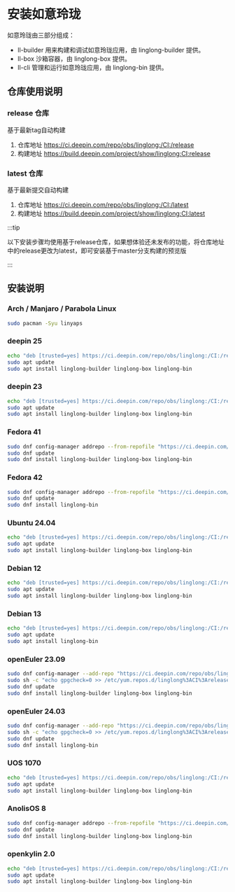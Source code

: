 <!--
SPDX-FileCopyrightText: 2023 UnionTech Software Technology Co., Ltd.

SPDX-License-Identifier: LGPL-3.0-or-later
-->

# 安装如意玲珑

如意玲珑由三部分组成：

- ll-builder 用来构建和调试如意玲珑应用，由 linglong-builder 提供。
- ll-box 沙箱容器，由 linglong-box 提供。
- ll-cli 管理和运行如意玲珑应用，由 linglong-bin 提供。

## 仓库使用说明

### release 仓库

基于最新tag自动构建

1.  仓库地址 <https://ci.deepin.com/repo/obs/linglong:/CI:/release>
2.  构建地址 <https://build.deepin.com/project/show/linglong:CI:release>

### latest 仓库

基于最新提交自动构建

1.  仓库地址 <https://ci.deepin.com/repo/obs/linglong:/CI:/latest>
2.  构建地址 <https://build.deepin.com/project/show/linglong:CI:latest>

:::tip

以下安装步骤均使用基于release仓库，如果想体验还未发布的功能，将仓库地址中的release更改为latest，即可安装基于master分支构建的预览版

:::

## 安装说明

### Arch / Manjaro / Parabola Linux

```sh
sudo pacman -Syu linyaps
```

### deepin 25

```sh
echo "deb [trusted=yes] https://ci.deepin.com/repo/obs/linglong:/CI:/release/Deepin_25/ ./" | sudo tee /etc/apt/sources.list.d/linglong.list
sudo apt update
sudo apt install linglong-builder linglong-box linglong-bin
```

### deepin 23

```sh
echo "deb [trusted=yes] https://ci.deepin.com/repo/obs/linglong:/CI:/release/Deepin_23/ ./" | sudo tee /etc/apt/sources.list.d/linglong.list
sudo apt update
sudo apt install linglong-builder linglong-box linglong-bin
```

### Fedora 41

```sh
sudo dnf config-manager addrepo --from-repofile "https://ci.deepin.com/repo/obs/linglong:/CI:/release/Fedora_41/linglong%3ACI%3Arelease.repo"
sudo dnf update
sudo dnf install linglong-builder linglong-box linglong-bin
```

### Fedora 42

```sh
sudo dnf config-manager addrepo --from-repofile "https://ci.deepin.com/repo/obs/linglong:/CI:/release/Fedora_42/linglong%3ACI%3Arelease.repo"
sudo dnf update
sudo dnf install linglong-bin
```

### Ubuntu 24.04

```sh
echo "deb [trusted=yes] https://ci.deepin.com/repo/obs/linglong:/CI:/release/xUbuntu_24.04/ ./" | sudo tee /etc/apt/sources.list.d/linglong.list
sudo apt update
sudo apt install linglong-builder linglong-box linglong-bin
```

### Debian 12

```sh
echo "deb [trusted=yes] https://ci.deepin.com/repo/obs/linglong:/CI:/release/Debian_12/ ./" | sudo tee /etc/apt/sources.list.d/linglong.list
sudo apt update
sudo apt install linglong-builder linglong-box linglong-bin
```

### Debian 13

```sh
echo "deb [trusted=yes] https://ci.deepin.com/repo/obs/linglong:/CI:/release/Debian_13/ ./" | sudo tee /etc/apt/sources.list.d/linglong.list
sudo apt update
sudo apt install linglong-bin
```

### openEuler 23.09

```sh
sudo dnf config-manager --add-repo "https://ci.deepin.com/repo/obs/linglong:/CI:/release/openEuler_23.09/linglong%3ACI%3Arelease.repo"
sudo sh -c "echo gpgcheck=0 >> /etc/yum.repos.d/linglong%3ACI%3Arelease.repo"
sudo dnf update
sudo dnf install linglong-builder linglong-box linglong-bin
```

### openEuler 24.03

```sh
sudo dnf config-manager --add-repo "https://ci.deepin.com/repo/obs/linglong:/CI:/release/openEuler_24.03/linglong%3ACI%3Arelease.repo"
sudo sh -c "echo gpgcheck=0 >> /etc/yum.repos.d/linglong%3ACI%3Arelease.repo"
sudo dnf update
sudo dnf install linglong-bin
```

### UOS 1070

```sh
echo "deb [trusted=yes] https://ci.deepin.com/repo/obs/linglong:/CI:/release/uos_1070/ ./" | sudo tee /etc/apt/sources.list.d/linglong.list
sudo apt update
sudo apt install linglong-builder linglong-box linglong-bin
```

### AnolisOS 8

```sh
sudo dnf config-manager addrepo --from-repofile "https://ci.deepin.com/repo/obs/linglong:/CI:/release/AnolisOS_8/linglong%3ACI%3Arelease.repo"
sudo dnf update
sudo dnf install linglong-builder linglong-box linglong-bin
```

### openkylin 2.0

```sh
echo "deb [trusted=yes] https://ci.deepin.com/repo/obs/linglong:/CI:/release/openkylin_2.0/ ./" | sudo tee /etc/apt/sources.list.d/linglong.list
sudo apt update
sudo apt install linglong-builder linglong-box linglong-bin
```

